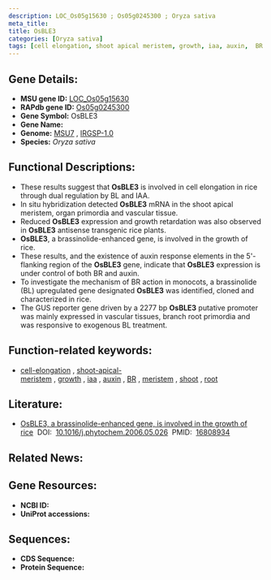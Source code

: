 ```yaml
---
description: LOC_Os05g15630 ; Os05g0245300 ; Oryza sativa
meta_title:
title: OsBLE3
categories: [Oryza sativa]
tags: [cell elongation, shoot apical meristem, growth, iaa, auxin,  BR , meristem, shoot, root]
---
```


## Gene Details:
- **MSU gene ID:** [LOC_Os05g15630](http://rice.uga.edu/cgi-bin/ORF_infopage.cgi?orf=LOC_Os05g15630)  
- **RAPdb gene ID:** [Os05g0245300](https://rapdb.dna.affrc.go.jp/locus/?name=Os05g0245300)  
- **Gene Symbol:** OsBLE3
- **Gene Name:**
- **Genome:**  [MSU7](http://rice.uga.edu/)&nbsp;,&nbsp;[IRGSP-1.0](https://rapdb.dna.affrc.go.jp/download/irgsp1.html)
- **Species:** *Oryza sativa*

## Functional Descriptions:
   - These results suggest that **OsBLE3** is involved in cell elongation in rice through dual regulation by BL and IAA.
   - In situ hybridization detected **OsBLE3** mRNA in the shoot apical meristem, organ primordia and vascular tissue.
   - Reduced **OsBLE3** expression and growth retardation was also observed in **OsBLE3** antisense transgenic rice plants.
   - **OsBLE3**, a brassinolide-enhanced gene, is involved in the growth of rice.
   - These results, and the existence of auxin response elements in the 5'-flanking region of the **OsBLE3** gene, indicate that **OsBLE3** expression is under control of both BR and auxin.
   - To investigate the mechanism of BR action in monocots, a brassinolide (BL) upregulated gene designated **OsBLE3** was identified, cloned and characterized in rice.
   - The GUS reporter gene driven by a 2277 bp **OsBLE3** putative promoter was mainly expressed in vascular tissues, branch root primordia and was responsive to exogenous BL treatment.

## Function-related keywords:
   - [cell-elongation](/tags/cell-elongation/)&nbsp;,&nbsp;[shoot-apical-meristem](/tags/shoot-apical-meristem/)&nbsp;,&nbsp;[growth](/tags/growth/)&nbsp;,&nbsp;[iaa](/tags/iaa/)&nbsp;,&nbsp;[auxin](/tags/auxin/)&nbsp;,&nbsp;[BR](/tags/BR/)&nbsp;,&nbsp;[meristem](/tags/meristem/)&nbsp;,&nbsp;[shoot](/tags/shoot/)&nbsp;,&nbsp;[root](/tags/root/)

## Literature:
   - [OsBLE3, a brassinolide-enhanced gene, is involved in the growth of rice](https://www.doi.org/10.1016/j.phytochem.2006.05.026)&nbsp;&nbsp;DOI:&nbsp;&nbsp;[10.1016/j.phytochem.2006.05.026](https://www.doi.org/10.1016/j.phytochem.2006.05.026)&nbsp;&nbsp;PMID:&nbsp;&nbsp;[16808934](https://pubmed.ncbi.nlm.nih.gov/16808934/)

## Related News:

## Gene Resources:
- **NCBI ID:**  []()
- **UniProt accessions:** [](https://www.uniprot.org/uniprotkb//entry)

## Sequences:
- **CDS Sequence:**
- **Protein Sequence:**
